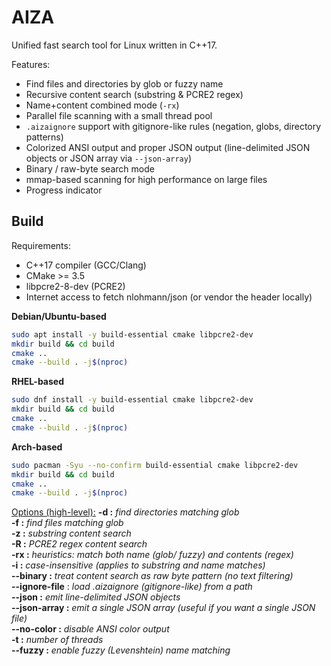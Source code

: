 <h1>AIZA</h1>

Unified fast search tool for Linux written in C++17.

Features:
- Find files and directories by glob or fuzzy name
- Recursive content search (substring & PCRE2 regex)
- Name+content combined mode (`-rx`)
- Parallel file scanning with a small thread pool
- `.aizaignore` support with gitignore-like rules (negation, globs, directory patterns)
- Colorized ANSI output and proper JSON output (line-delimited JSON objects or JSON array via `--json-array`)
- Binary / raw-byte search mode
- mmap-based scanning for high performance on large files
- Progress indicator

<h2>Build</h2>

Requirements:
- C++17 compiler (GCC/Clang)
- CMake >= 3.5
- libpcre2-8-dev (PCRE2)
- Internet access to fetch nlohmann/json (or vendor the header locally)

<b>Debian/Ubuntu-based</b>
```bash
sudo apt install -y build-essential cmake libpcre2-dev 
mkdir build && cd build
cmake ..
cmake --build . -j$(nproc)
```
<b>RHEL-based</b>
```bash
sudo dnf install -y build-essential cmake libpcre2-dev 
mkdir build && cd build
cmake ..
cmake --build . -j$(nproc)
```
<b>Arch-based</b>
```bash
sudo pacman -Syu --no-confirm build-essential cmake libpcre2-dev    
mkdir build && cd build
cmake ..
cmake --build . -j$(nproc)
```

<u>Options (high-level):</u>
<b>-d <pattern> :</b> <i>find directories matching glob</i><br>
<b>-f <pattern> :</b> <i>find files matching glob</i><br>
<b>-z <text> :</b> <i>substring content search</i><br>
<b>-R <regex> :</b> <i>PCRE2 regex content search</i><br>
<b>-rx <pattern>:</b> <i>heuristics: match both name (glob/ fuzzy) and contents (regex)</i><br>
<b>-i :</b> <i>case-insensitive (applies to substring and name matches)</i><br>
<b>--binary :</b> <i>treat content search as raw byte pattern (no text filtering)</i><br>
<b>--ignore-file</b> <file> : <i>load .aizaignore (gitignore-like) from a path</i><br>
<b>--json :</b> <i>emit line-delimited JSON objects</i><br>
<b>--json-array :</b> <i>emit a single JSON array (useful if you want a single JSON file)</i><br>
<b>--no-color :</b> <i>disable ANSI color output</i><br>
<b>-t <n> :</b> <i>number of threads</i><br>
<b>--fuzzy :</b> <i>enable fuzzy (Levenshtein) name matching</i><br>
</p>
